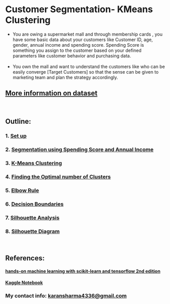 # Customer Segmentation- KMeans Clustering
<ul>
<li>You are owing a supermarket mall and through membership cards , you have some basic data about your customers like Customer ID, age, gender, annual income and spending score.
Spending Score is something you assign to the customer based on your defined parameters like customer behavior and purchasing data.</li>
<br>
<li>You own the mall and want to understand the customers like who can be easily converge [Target Customers] so that the sense can be given to marketing team and plan the strategy accordingly.</li>
</ul>

##  __[More information on dataset](https://www.kaggle.com/vjchoudhary7/customer-segmentation-tutorial-in-python)__ 
<br><h2>Outline: </h2>

### 1. [Set up](https://github.com/KaranSharma18/Customer-Segmentation-/blob/main/Mall%20Customer%20Segmentation.ipynb)
### 2. [Segmentation using Spending Score and Annual Income](https://github.com/KaranSharma18/Customer-Segmentation-/blob/main/Mall%20Customer%20Segmentation.ipynb)
### 3. [K-Means Clustering ](https://github.com/KaranSharma18/Customer-Segmentation-/blob/main/Mall%20Customer%20Segmentation.ipynb)
### 4. [Finding the Optimal number of Clusters](https://github.com/KaranSharma18/Customer-Segmentation-/blob/main/Mall%20Customer%20Segmentation.ipynb)
### 5. [Elbow Rule](https://github.com/KaranSharma18/Customer-Segmentation-/blob/main/Mall%20Customer%20Segmentation.ipynb)
### 6. [Decision Boundaries](https://github.com/KaranSharma18/Customer-Segmentation-/blob/main/Mall%20Customer%20Segmentation.ipynb)
### 7. [Silhouette Analysis](https://github.com/KaranSharma18/Customer-Segmentation-/blob/main/Mall%20Customer%20Segmentation.ipynb)
### 8. [Silhouette Diagram](https://github.com/KaranSharma18/Customer-Segmentation-/blob/main/Mall%20Customer%20Segmentation.ipynb)
<br><h2>References: </h2>
#### __[hands-on machine learning with scikit-learn and tensorflow 2nd edition](https://github.com/ageron/handson-ml2)__

#### __[Kaggle Notebook](https://www.kaggle.com/kushal1996/customer-segmentation-k-means-analysis)__


### **My contact info**: karansharma4336@gmail.com
